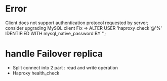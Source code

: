 # Error 
Client does not support authentication protocol requested by server; consider upgrading MySQL client
 Fix => 
ALTER USER 'haproxy_check'@'%' IDENTIFIED WITH mysql_native_password BY '';


# handle Failover replica
- Split connect into 2 part :  read and write operation
- Haproxy health_check




